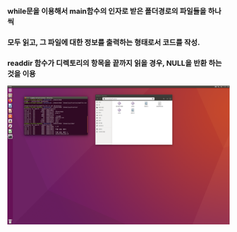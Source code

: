 ### while문을 이용해서 main함수의 인자로 받은 폴더경로의 파일들을 하나 씩 
### 모두 읽고, 그 파일에 대한 정보를 출력하는 형태로서 코드를 작성.  

### readdir 함수가 디렉토리의 항목을 끝까지 읽을 경우, NULL을 반환 하는 것을 이용


![result](result.png)